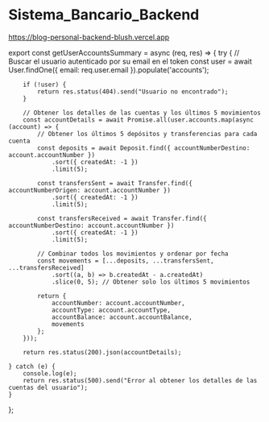 # Sistema_Bancario_Backend

https://blog-personal-backend-blush.vercel.app

export const getUserAccountsSummary = async (req, res) => {
    try {
        // Buscar el usuario autenticado por su email en el token
        const user = await User.findOne({ email: req.user.email }).populate('accounts');

        if (!user) {
            return res.status(404).send("Usuario no encontrado");
        }

        // Obtener los detalles de las cuentas y los últimos 5 movimientos
        const accountDetails = await Promise.all(user.accounts.map(async (account) => {
            // Obtener los últimos 5 depósitos y transferencias para cada cuenta
            const deposits = await Deposit.find({ accountNumberDestino: account.accountNumber })
                .sort({ createdAt: -1 })
                .limit(5);

            const transfersSent = await Transfer.find({ accountNumberOrigen: account.accountNumber })
                .sort({ createdAt: -1 })
                .limit(5);

            const transfersReceived = await Transfer.find({ accountNumberDestino: account.accountNumber })
                .sort({ createdAt: -1 })
                .limit(5);

            // Combinar todos los movimientos y ordenar por fecha
            const movements = [...deposits, ...transfersSent, ...transfersReceived]
                .sort((a, b) => b.createdAt - a.createdAt)
                .slice(0, 5); // Obtener solo los últimos 5 movimientos

            return {
                accountNumber: account.accountNumber,
                accountType: account.accountType,
                accountBalance: account.accountBalance,
                movements
            };
        }));

        return res.status(200).json(accountDetails);

    } catch (e) {
        console.log(e);
        return res.status(500).send("Error al obtener los detalles de las cuentas del usuario");
    }
};
